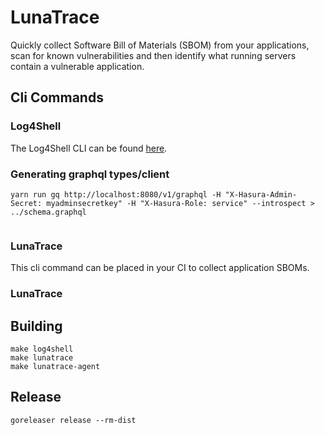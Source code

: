 <!--
  ~ Copyright by LunaSec (owned by Refinery Labs, Inc)
  ~
  ~ Licensed under the Creative Commons Attribution-ShareAlike 4.0 International
  ~ (the "License"); you may not use this file except in compliance with the
  ~ License. You may obtain a copy of the License at
  ~
  ~ https://creativecommons.org/licenses/by-sa/4.0/legalcode
  ~
  ~ See the License for the specific language governing permissions and
  ~ limitations under the License.
  ~
-->
# LunaTrace

Quickly collect Software Bill of Materials (SBOM) from your applications, scan for known
vulnerabilities and then identify what running servers contain a vulnerable application.

## Cli Commands

### Log4Shell
The Log4Shell CLI can be found [here](cmd/log4shell/README.md).

### Generating graphql types/client
```shell 
yarn run gq http://localhost:8080/v1/graphql -H "X-Hasura-Admin-Secret: myadminsecretkey" -H "X-Hasura-Role: service" --introspect > ../schema.graphql


```

### LunaTrace
This cli command can be placed in your CI to collect application SBOMs.

### LunaTrace 

## Building

```shell
make log4shell
make lunatrace
make lunatrace-agent
```

## Release

```shell
goreleaser release --rm-dist
```


